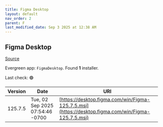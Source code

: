 ```yaml
---
title: Figma Desktop
layout: default
nav_order: 2
parent: F
last_modified_date: Sep 3 2025 at 12:38 AM
---
```


## Figma Desktop

[Source](https://www.figma.com/)

Evergreen app: `FigmaDesktop`. Found **1** installer.

Last check: 🟢

| Version | Date                            | URI                                                                                                |
| ------- | ------------------------------- | -------------------------------------------------------------------------------------------------- |
| 125.7.5 | Tue, 02 Sep 2025 07:54:46 -0700 | [https://desktop.figma.com/win/Figma-125.7.5.msi](https://desktop.figma.com/win/Figma-125.7.5.msi) |
